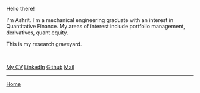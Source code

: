 Hello there!

I'm Ashrit. I'm a mechanical engineering graduate with an interest in Quantitative Finance. My areas of interest include portfolio management, derivatives, quant equity.

This is my research graveyard. 

</br>

[My CV](CV_AshritKasshyap.md)
[LinkedIn](https://www.linkedin.com/in/ashritkasshyap/)
[Github](https://github.com/Ashrit-K)
[Mail](mailto:ashritkasshyap@gmail.com)

___

[Home](index.md)